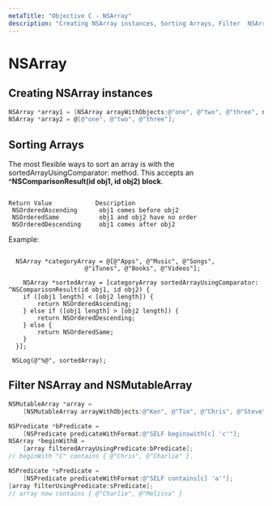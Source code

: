 ```yaml
---
metaTitle: "Objective C - NSArray"
description: "Creating NSArray instances, Sorting Arrays, Filter  NSArray and NSMutableArray"
---
```


# NSArray



## Creating NSArray instances


```objectivec
NSArray *array1 = [NSArray arrayWithObjects:@"one", @"two", @"three", nil];
NSArray *array2 = @[@"one", @"two", @"three"];

```



## Sorting Arrays


The most flexible ways to sort an array is with the sortedArrayUsingComparator: method. This accepts an **^NSComparisonResult(id obj1, id obj2) block**.

```

Return Value            Description
 NSOrderedAscending      obj1 comes before obj2
 NSOrderedSame           obj1 and obj2 have no order
 NSOrderedDescending     obj1 comes after obj2

```

Example:

```

  NSArray *categoryArray = @[@"Apps", @"Music", @"Songs",
                     @"iTunes", @"Books", @"Videos"];
   
    NSArray *sortedArray = [categoryArray sortedArrayUsingComparator:
^NSComparisonResult(id obj1, id obj2) {
    if ([obj1 length] < [obj2 length]) {
        return NSOrderedAscending;
    } else if ([obj1 length] > [obj2 length]) {
        return NSOrderedDescending;
    } else {
        return NSOrderedSame;
    }
  }];

 NSLog(@"%@", sortedArray);

```



## Filter  NSArray and NSMutableArray


```objectivec
NSMutableArray *array =
    [NSMutableArray arrayWithObjects:@"Ken", @"Tim", @"Chris", @"Steve",@"Charlie",@"Melissa", nil];

NSPredicate *bPredicate =
    [NSPredicate predicateWithFormat:@"SELF beginswith[c] 'c'"];
NSArray *beginWithB =
    [array filteredArrayUsingPredicate:bPredicate];
// beginWith "C" contains { @"Chris", @"Charlie" }.

NSPredicate *sPredicate =
    [NSPredicate predicateWithFormat:@"SELF contains[c] 'a'"];
[array filterUsingPredicate:sPredicate];
// array now contains { @"Charlie", @"Melissa" }

```

